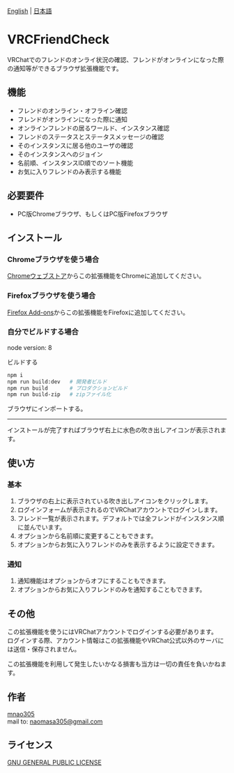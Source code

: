 [English](README.md) | [日本語](README.ja.md)

# VRCFriendCheck

VRChatでのフレンドのオンライ状況の確認、フレンドがオンラインになった際の通知等ができるブラウザ拡張機能です。

## 機能

- フレンドのオンライン・オフライン確認
- フレンドがオンラインになった際に通知
- オンラインフレンドの居るワールド、インスタンス確認
- フレンドのステータスとステータスメッセージの確認
- そのインスタンスに居る他のユーザの確認
- そのインスタンスへのジョイン
- 名前順、インスタンスID順でのソート機能
- お気に入りフレンドのみ表示する機能

## 必要要件

- PC版Chromeブラウザ、もしくはPC版Firefoxブラウザ

## インストール
### Chromeブラウザを使う場合
[Chromeウェブストア](https://chrome.google.com/webstore/detail/vrcfriendcheck/fkhfmlkfiaafmoaobaofhldnlgapekhl)からこの拡張機能をChromeに追加してください。

### Firefoxブラウザを使う場合
[Firefox Add-ons](https://addons.mozilla.org/ja/firefox/addon/vrcfriendcheck/)からこの拡張機能をFirefoxに追加してください。

### 自分でビルドする場合
node version: 8

ビルドする
```sh
npm i
npm run build:dev   # 開発者ビルド
npm run build       # プロダクションビルド
npm run build-zip   # zipファイル化
```

ブラウザにインポートする。

---
インストールが完了すればブラウザ右上に水色の吹き出しアイコンが表示されます。

## 使い方

### 基本
1. ブラウザの右上に表示されている吹き出しアイコンをクリックします。
2. ログインフォームが表示されるのでVRChatアカウントでログインします。
3. フレンド一覧が表示されます。デフォルトでは全フレンドがインスタンス順に並んでいます。
4. オプションから名前順に変更することもできます。
5. オプションからお気に入りフレンドのみを表示するように設定できます。

### 通知
1. 通知機能はオプションからオフにすることもできます。
2. オプションからお気に入りフレンドのみを通知することもできます。


## その他

この拡張機能を使うにはVRChatアカウントでログインする必要があります。  
ログインする際、アカウント情報はこの拡張機能やVRChat公式以外のサーバには送信・保存されません。

この拡張機能を利用して発生したいかなる損害も当方は一切の責任を負いかねます。

## 作者

[mnao305](https://twitter.com/mnao_305)  
mail to: naomasa305@gmail.com

## ライセンス

[GNU GENERAL PUBLIC LICENSE](LICENSE)